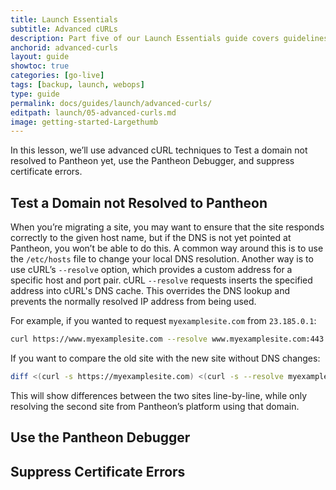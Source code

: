 ```yaml
---
title: Launch Essentials
subtitle: Advanced cURLs
description: Part five of our Launch Essentials guide covers guidelines for using advanced cURL techniques to prepare a site for launch.
anchorid: advanced-curls
layout: guide
showtoc: true
categories: [go-live]
tags: [backup, launch, webops]
type: guide
permalink: docs/guides/launch/advanced-curls/
editpath: launch/05-advanced-curls.md
image: getting-started-Largethumb
---
```


In this lesson, we’ll use advanced cURL techniques to Test a domain not resolved to Pantheon yet, use the Pantheon Debugger, and suppress certificate errors.

## Test a Domain not Resolved to Pantheon

When you’re migrating a site, you may want to ensure that the site responds correctly to the given host name, but if the DNS is not yet pointed at Pantheon, you won’t be able to do this. A common way around this is to use the `/etc/hosts` file to change your local DNS resolution. Another way is to use cURL’s `--resolve` option, which provides a custom address for a specific host and port pair. cURL `--resolve` requests inserts the specified address into cURL's DNS cache. This overrides the DNS lookup and prevents the normally resolved IP address from being used. 

For example, if you wanted to request `myexamplesite.com` from `23.185.0.1`:

```bash
curl https://www.myexamplesite.com --resolve www.myexamplesite.com:443:23.185.0.1
```

If you want to compare the old site with the new site without DNS changes:

```bash
diff <(curl -s https://myexamplesite.com) <(curl -s --resolve myexamplesite.com:443:23.185.0.1 https://mycoolwebsite.com)
```

This will show differences between the two sites line-by-line, while only resolving the second site from Pantheon’s platform using that domain.

## Use the Pantheon Debugger

## Suppress Certificate Errors
